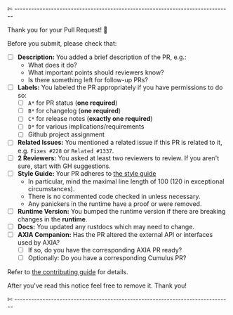 

✄ -----------------------------------------------------------------------------

Thank you for your Pull Request! 🙏

Before you submit, please check that:

- [ ] **Description:** You added a brief description of the PR, e.g.:
  - What does it do?
  - What important points should reviewers know?
  - Is there something left for follow-up PRs?
- [ ] **Labels:** You labeled the PR appropriately if you have permissions to do so:
  - [ ] `A*` for PR status (**one required**)
  - [ ] `B*` for changelog (**one required**)
  - [ ] `C*` for release notes (**exactly one required**)
  - [ ] `D*` for various implications/requirements
  - [ ] Github project assignment
- [ ] **Related Issues:** You mentioned a related issue if this PR is related to it, e.g. `Fixes #228` or `Related #1337`.
- [ ] **2 Reviewers:** You asked at least two reviewers to review. If you aren't sure, start with GH suggestions.
- [ ] **Style Guide:** Your PR adheres to [the style guide](https://github.com/paritytech/substrate/blob/master/docs/STYLE_GUIDE.md)
  - In particular, mind the maximal line length of 100 (120 in exceptional circumstances).
  - There is no commented code checked in unless necessary.
  - Any panickers in the runtime have a proof or were removed.
- [ ] **Runtime Version:** You bumped the runtime version if there are breaking changes in the **runtime**.
- [ ] **Docs:** You updated any rustdocs which may need to change.
- [ ] **AXIA Companion:** Has the PR altered the external API or interfaces used by AXIA?
  - [ ] If so, do you have the corresponding AXIA PR ready?
  - [ ] Optionally: Do you have a corresponding Cumulus PR?

Refer to [the contributing guide](https://github.com/paritytech/substrate/blob/master/docs/CONTRIBUTING.adoc) for details.

After you've read this notice feel free to remove it.
Thank you!

✄ -----------------------------------------------------------------------------
